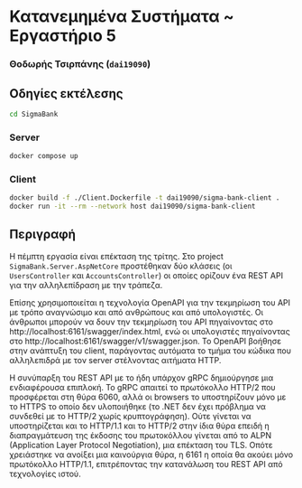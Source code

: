 # Κατανεμημένα Συστήματα ~ Εργαστήριο 5

### Θοδωρής Τσιρπάνης (`dai19090`)

## Οδηγίες εκτέλεσης

``` bash
cd SigmaBank
```

### Server

``` bash
docker compose up
```

### Client

``` bash
docker build -f ./Client.Dockerfile -t dai19090/sigma-bank-client .
docker run -it --rm --network host dai19090/sigma-bank-client
```

## Περιγραφή

Η πέμπτη εργασία είναι επέκταση της τρίτης. Στο project `SigmaBank.Server.AspNetCore` προστέθηκαν δύο κλάσεις (οι `UsersController` και `AccountsController`) οι οποίες ορίζουν ένα REST API για την αλληλεπίδραση με την τράπεζα.

Επίσης χρησιμοποιείται η τεχνολογία OpenAPI για την τεκμηρίωση του API με τρόπο αναγνώσιμο και από ανθρώπους και από υπολογιστές. Οι άνθρωποι μπορούν να δουν την τεκμηρίωση του API πηγαίνοντας στο http://localhost:6161/swagger/index.html, ενώ οι υπολογιστές πηγαίνοντας στο http://localhost:6161/swagger/v1/swagger.json. Το OpenAPI βοήθησε στην ανάπτυξη του client, παράγοντας αυτόματα το τμήμα του κώδικα που αλληλεπιδρά με τον server στέλνοντας αιτήματα HTTP.

Η συνύπαρξη του REST API με το ήδη υπάρχον gRPC δημιούργησε μια ενδιαφέρουσα επιπλοκή. Το gRPC απαιτεί το πρωτόκολλο HTTP/2 που προσφέρεται στη θύρα 6060, αλλά οι browsers το υποστηρίζουν μόνο με το HTTPS το οποίο δεν υλοποιήθηκε (το .NET δεν έχει πρόβλημα να συνδεθεί με το HTTP/2 χωρίς κρυπτογράφηση). Ούτε γίνεται να υποστηρίζεται και το HTTP/1.1 και το HTTP/2 στην ίδια θύρα επειδή η διαπραγμάτευση της έκδοσης του πρωτοκόλλου γίνεται από το ALPN (Application Layer Protocol Negotiation), μια επέκταση του TLS. Οπότε χρειάστηκε να ανοίξει μια καινούργια θύρα, η 6161 η οποία θα ακούει μόνο πρωτόκολλο HTTP/1.1, επιτρέποντας την κατανάλωση του REST API από τεχνολογίες ιστού.
